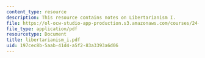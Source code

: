 ```yaml
---
content_type: resource
description: This resource contains notes on Libertarianism I.
file: https://ol-ocw-studio-app-production.s3.amazonaws.com/courses/24-221-metaphysics-free-will-fall-2004/197cec8b5aab41d4a5f283a3393a6d06_libertarianism_i.pdf
file_type: application/pdf
resourcetype: Document
title: libertarianism_i.pdf
uid: 197cec8b-5aab-41d4-a5f2-83a3393a6d06
---
```

